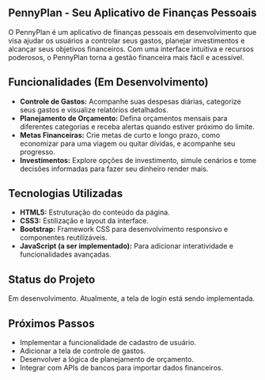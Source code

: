 ## PennyPlan - Seu Aplicativo de Finanças Pessoais

O PennyPlan é um aplicativo de finanças pessoais em desenvolvimento que visa ajudar os usuários a controlar seus gastos, planejar investimentos e alcançar seus objetivos financeiros. Com uma interface intuitiva e recursos poderosos, o PennyPlan torna a gestão financeira mais fácil e acessível.

## Funcionalidades (Em Desenvolvimento)

*   **Controle de Gastos:** Acompanhe suas despesas diárias, categorize seus gastos e visualize relatórios detalhados.
*   **Planejamento de Orçamento:** Defina orçamentos mensais para diferentes categorias e receba alertas quando estiver próximo do limite.
*   **Metas Financeiras:** Crie metas de curto e longo prazo, como economizar para uma viagem ou quitar dívidas, e acompanhe seu progresso.
*   **Investimentos:** Explore opções de investimento, simule cenários e tome decisões informadas para fazer seu dinheiro render mais.

## Tecnologias Utilizadas

*   **HTML5:** Estruturação do conteúdo da página.
*   **CSS3:** Estilização e layout da interface.
*   **Bootstrap:** Framework CSS para desenvolvimento responsivo e componentes reutilizáveis.
*   **JavaScript (a ser implementado):** Para adicionar interatividade e funcionalidades avançadas.

## Status do Projeto

Em desenvolvimento. Atualmente, a tela de login está sendo implementada.

## Próximos Passos

*   Implementar a funcionalidade de cadastro de usuário.
*   Adicionar a tela de controle de gastos.
*   Desenvolver a lógica de planejamento de orçamento.
*   Integrar com APIs de bancos para importar dados financeiros.

